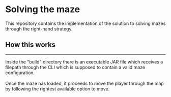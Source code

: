 # Solving the maze

This repository contains the implementation of the solution to solving mazes through the right-hand strategy.

## How this works
<hr>
Inside the "build" directory there is an executable JAR file which receives a filepath through the CLI which is supposed to contain a valid maze configuration.
<br><br>
Once the maze has loaded, it proceeds to move the player through the map by following the rightest available option to move.